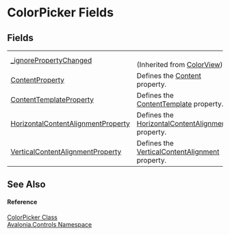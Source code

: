 # ColorPicker Fields




## Fields
<table>
<tr>
<td><a href="F_Avalonia_Controls_ColorView__ignorePropertyChanged">_ignorePropertyChanged</a></td>
<td><br />(Inherited from <a href="T_Avalonia_Controls_ColorView">ColorView</a>)</td>
</tr>
<tr>
<td><a href="F_Avalonia_Controls_ColorPicker_ContentProperty">ContentProperty</a></td>
<td>Defines the <a href="P_Avalonia_Controls_ColorPicker_Content">Content</a> property.</td>
</tr>
<tr>
<td><a href="F_Avalonia_Controls_ColorPicker_ContentTemplateProperty">ContentTemplateProperty</a></td>
<td>Defines the <a href="P_Avalonia_Controls_ColorPicker_ContentTemplate">ContentTemplate</a> property.</td>
</tr>
<tr>
<td><a href="F_Avalonia_Controls_ColorPicker_HorizontalContentAlignmentProperty">HorizontalContentAlignmentProperty</a></td>
<td>Defines the <a href="P_Avalonia_Controls_ColorPicker_HorizontalContentAlignment">HorizontalContentAlignment</a> property.</td>
</tr>
<tr>
<td><a href="F_Avalonia_Controls_ColorPicker_VerticalContentAlignmentProperty">VerticalContentAlignmentProperty</a></td>
<td>Defines the <a href="P_Avalonia_Controls_ColorPicker_VerticalContentAlignment">VerticalContentAlignment</a> property.</td>
</tr>
</table>

## See Also


#### Reference
<a href="T_Avalonia_Controls_ColorPicker">ColorPicker Class</a>  
<a href="N_Avalonia_Controls">Avalonia.Controls Namespace</a>  
